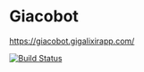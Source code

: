 # Giacobot

https://giacobot.gigalixirapp.com/

[![Build Status](https://travis-ci.org/lccezinha/giacobot.svg?branch=master)](https://travis-ci.org/lccezinha/giacobot)

